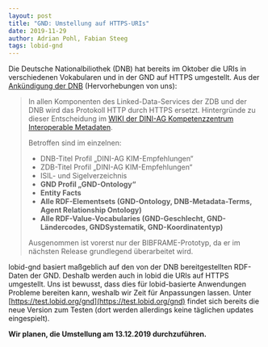 ```yaml
---
layout: post
title: "GND: Umstellung auf HTTPS-URIs"
date: 2019-11-29
author: Adrian Pohl, Fabian Steeg
tags: lobid-gnd
---
```


Die Deutsche Nationalbiliothek (DNB) hat bereits im Oktober die URIs in verschiedenen Vokabularen und in der GND auf HTTPS umgestellt. Aus der [Ankündigung der DNB](https://www.dnb.de/SharedDocs/Downloads/DE/Professionell/Metadatendienste/Rundschreiben/rundschreiben20190703AenderungFormatRdf20193.pdf?__blob=publicationFile&v=3) (Hervorhebungen von uns):

> In allen Komponenten des Linked-Data-Services der ZDB und der DNB wird das Protokoll HTTP durch HTTPS ersetzt. Hintergründe zu dieser Entscheidung im [WIKI der DINI-AG Kompetenzzentrum Interoperable Metadaten](https://wiki.dnb.de/display/DINIAGKIM/HTTP+vs.+HTTPS+in+resource+identification).
>
> Betroffen sind im einzelnen:
> - DNB-Titel Profil „DINI-AG KIM-Empfehlungen“
> - ZDB-Titel Profil „DINI-AG KIM-Empfehlungen“
> - ISIL- und Sigelverzeichnis
> - **GND Profil „GND-Ontology“**
> - **Entity Facts**
> - **Alle RDF-Elementsets (GND-Ontology, DNB-Metadata-Terms, Agent
Relationship Ontology)**
> - **Alle RDF-Value-Vocabularies (GND-Geschlecht, GND-Ländercodes, GNDSystematik, GND-Koordinatentyp)**
>
> Ausgenommen ist vorerst nur der BIBFRAME-Prototyp, da er im nächsten Release grundlegend überarbeitet wird.

lobid-gnd basiert maßgeblich auf den von der DNB bereitgestellten RDF-Daten der GND. Deshalb werden auch in lobid die URIs auf HTTPS umgestellt. Uns ist bewusst, dass dies für lobid-basierte Anwendungen Probleme bereiten kann, weshalb wir Zeit für Anpassungen lassen. Unter [https://test.lobid.org/gnd](https://test.lobid.org/gnd) findet sich bereits die neue Version zum Testen (dort werden allerdings keine täglichen updates eingespielt).

**Wir planen, die Umstellung am 13.12.2019 durchzuführen.**

